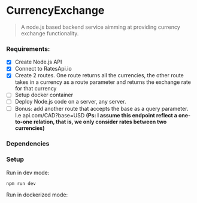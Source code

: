 # CurrencyExchange

> A node.js based backend service aimming at providing currency exchange functionality.


### Requirements:
+[x] Create Node.js API 
+[x] Connect to RatesApi.io 
+[x] Create 2 routes. One route returns all the currencies, the other route takes in a currency as a route parameter and returns the exchange rate for that currency
+[ ] Setup docker container
+[ ] Deploy Node.js code on a server, any server.
+[ ] Bonus: add another route that accepts the base as a query parameter. I.e api.com/CAD?base=USD **(Ps: I assume this endpoint reflect a one-to-one relation, that is, we only consider rates between two currencies)**

### Dependencies


### Setup
Run in dev mode:
```
npm run dev
```

Run in dockerized mode:
```

```

